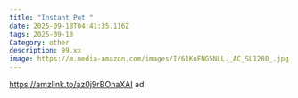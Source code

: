 ```yaml
---
title: "Instant Pot "
date: 2025-09-18T04:41:35.116Z
tags: 2025-09-18
Category: other
description: 99.xx
image: https://m.media-amazon.com/images/I/61KoFNG5NLL._AC_SL1280_.jpg
---
```

https://amzlink.to/az0j9rBOnaXAI ad